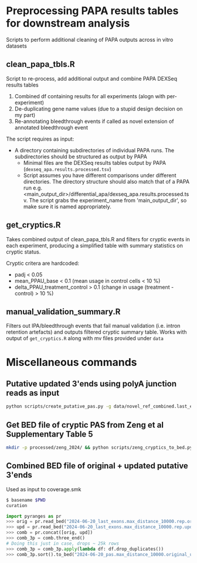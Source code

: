 # Preprocessing PAPA results tables for downstream analysis

Scripts to perform additional cleaning of PAPA outputs across in vitro datasets

## clean_papa_tbls.R

Script to re-process, add additional output and combine PAPA DEXSeq results tables

1. Combined df containing results for all experiments (alogn with per-experiment)
2. De-duplicating gene name values (due to a stupid design decision on my part)
3. Re-annotating bleedthrough events if called as novel extension of annotated bleedthrough event

The script requires as input:

- A directory containing subdirectories of individual PAPA runs. The subdirectories should be structured as output by PAPA
  - Minimal files are the DEXSeq results tables output by PAPA (`dexseq_apa.results.processed.tsv`)
  - Script assumes you have different comparisons under different directories. The directory structure should also match that of a PAPA run e.g. <main_output_dir>/differential_apa/dexseq_apa.results.processed.tsv. The script grabs the experiment_name from 'main_output_dir', so make sure it is named appropriately.

## get_cryptics.R

Takes combined output of clean_papa_tbls.R and filters for cryptic events in each experiment, producing a simplified table with summary statistics on cryptic status.

Cryptic critera are hardcoded:

- padj < 0.05
- mean_PPAU_base < 0.1 (mean usage in control cells < 10 %)
- delta_PPAU_treatment_control > 0.1 (change in usage (treatment - control) > 10 %)

## manual_validation_summary.R

Filters out IPA/bleedthrough events that fail manual validation (i.e. intron retention artefacts) and outputs filtered cryptic summary table. Works with output of `get_cryptics.R` along with mv files provided under `data`

# Miscellaneous commands

## Putative updated 3'ends using polyA junction reads as input

```bash
python scripts/create_putative_pas.py -g data/novel_ref_combined.last_exons.gtf -b data/bulk_polya_reads/tdp_ko_collection/pas_clusters/condition__TDP43KD/two_class_simple/polya_clusters.bed --max_distance 10000 --use-bed-name -o processed/curation/2024-06-20_last_exons.max_distance_10000.rep
```

## Get BED file of cryptic PAS from Zeng et al Supplementary Table 5

```bash
mkdir -p processed/zeng_2024/ && python scripts/zeng_cryptics_to_bed.py data/zeng_2024/supplementary_table_s5.csv processed/zeng_2024/supplementary_s5.cryptic_pas.bed
```

## Combined BED file of original + updated putative 3'ends

Used as input to coverage.smk

```bash
$ basename $PWD
curation
```

```python
import pyranges as pr
>>> orig = pr.read_bed("2024-06-20_last_exons.max_distance_10000.rep.original.bed")
>>> upd = pr.read_bed("2024-06-20_last_exons.max_distance_10000.rep.updated.bed")
>>> comb = pr.concat([orig, upd])
>>> comb_3p = comb.three_end()
# Doing this just in case, drops ~ 25k rows
>>> comb_3p = comb_3p.apply(lambda df: df.drop_duplicates())
>>> comb_3p.sort().to_bed("2024-06-20_pas.max_distance_10000.original_updated_combined.bed")
```
